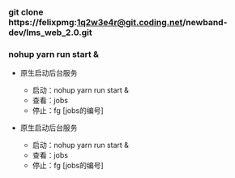 ### git clone https://felixpmg:1q2w3e4r@git.coding.net/newband-dev/lms_web_2.0.git
### nohup yarn run start &
* 原生启动后台服务
    * 启动：nohup yarn run start &
    * 查看：jobs
    * 停止：fg [jobs的编号]

* 原生启动后台服务
    * 启动：nohup yarn run start &
    * 查看：jobs
    * 停止：fg [jobs的编号]
    
